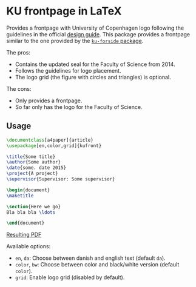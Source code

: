 # KU frontpage in LaTeX

Provides a frontpage with University of Copenhagen logo following the
guidelines in the official [design guide](http://designguide.ku.dk). This
package provides a frontpage similar to the one provided by the [`ku-forside`
package](http://www.math.ku.dk/~m00cha/).

The pros:

 - Contains the updated seal for the Faculty of Science from 2014.
 - Follows the guidelines for logo placement.
 - The logo grid (the figure with circles and triangles) is optional.

The cons:

 - Only provides a frontpage.
 - So far only has the logo for the Faculty of Science.

## Usage

```tex
\documentclass[a4paper]{article}
\usepackage[en,color,grid]{kufront}

\title{Some title}
\author{Some author}
\date{some. date 2015}
\project{A project}
\supervisor{Supervisor: Some supervisor}

\begin{document}
\maketitle

\section{Here we go}
Bla bla bla \ldots

\end{document}
```
[Resulting PDF](https://github.com/mbudde/kufront/raw/master/example.pdf)

Available options:

- `en`, `da`: Choose between danish and english text (default `da`).
- `color`, `bw`: Choose between color and black/white version (default `color`).
- `grid`: Enable logo grid (disabled by default).
